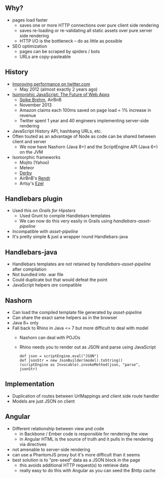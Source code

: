 ## Why?

* pages load faster
  * saves one or more HTTP connections over pure client side rendering
  * saves re-loading or re-validating all static assets over pure server side rendering
  * HTTP I/O is the bottleneck – do as little as possible
* SEO optimization
  * pages can be scraped by spiders / bots
  * URLs are copy-pasteable

## History

* [Improving performance on twitter.com](https://blog.twitter.com/2012/improving-performance-on-twittercom)
  * May 2012 (almost exactly 2 years ago)
* [Isomorphic JavaScript: The Future of Web Apps](http://nerds.airbnb.com/isomorphic-JavaScript-future-web-apps/)
  * [Spike Brehm](https://twitter.com/spikebrehm), AirBnB
  * November 2013
  * Amazon claims each 100ms saved on page load = 1% increase in revenue
  * Twitter spent 1 year and 40 engineers implementing server-side rendering
* JavaScript History API, hashbang URLs, etc.
* Often touted as an advantage of Node as code can be shared between client and server
  * We now have Nashorn (Java 8+) and the ScriptEngine API (Java 6+) on the JVM
* Isomorphic frameworks
  * Mojito (Yahoo)
  * Meteor
  * [Derby](http://derbyjs.com/)
  * AirBnB's [Rendr](https://github.com/airbnb/rendr)
  * Artsy's [Ezel](http://ezeljs.com/)

## Handlebars plugin

* Used this on _Grails for Hipsters_
  * Used Grunt to compile Handlebars templates
  * We can now do this very easily in Grails using _handlebars-asset-pipeline_
* Incompatible with *asset-pipeline*
* It's pretty simple & just a wrapper round Handlebars-java

## Handlebars-java

* Handlebars templates are not retained by *handlebars-asset-pipeline* after compilation
* Not bundled into .war file
* Could duplicate but that would defeat the point
* JavaScript helpers *are* compatible

## Nashorn

* Can load the compiled template file generated by *asset-pipeline*
* Can share the exact same helpers as in the browser
* Java 8+ only
* Fall back to Rhino in Java <= 7 but more difficult to deal with model
  * Nashorn can deal with POJOs
  * Rhino needs you to render out as JSON and parse using JavaScript

        def json = scriptEngine.eval("JSON")
        def jsonStr = new JsonBuilder(model).toString()
        (scriptEngine as Invocable).invokeMethod(json, "parse", jsonStr)

## Implementation

* Duplication of routes between UrlMappings and client side route handler
* Models are just JSON on client

## Angular

* Different relationship between view and code
	* in Backbone / Ember code is responsible for rendering the view
	* in Angular HTML is the source of truth and it pulls in the rendering via directives
* not amenable to server-side rendering
* can use a PhantomJS proxy but it's more difficult than it seems
* best solution is to "pre-seed" data as a JSON block in the page
	* this avoids additional HTTP request(s) to retrieve data
	* really easy to do this with Angular as you can seed the $http cache
